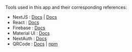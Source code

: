 Tools used in this app and their corresponding references:

- NextJS : [Docs](https://nextjs.org/docs/getting-started) | [Docs](https://beta.nextjs.org/docs)
- React : [Docs](https://react.dev/learn)
- Firebase : [Docs](https://firebase.google.com/docs)
- Material UI : [Docs](https://mui.com/material-ui/getting-started/overview/)
- NextAuth : [Docs](https://next-auth.js.org/getting-started/introduction)
- QRCode : [Docs](https://goqr.me/api/doc/) | [npm](https://www.npmjs.com/package/qrcode)

